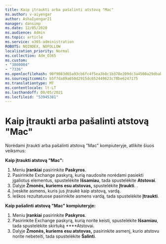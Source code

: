 ```yaml
---
title: Kaip įtraukti arba pašalinti atstovą "Mac"
ms.author: v-aiyengar
author: AshaIyengar21
manager: dansimp
ms.date: 12/05/2020
ms.audience: Admin
ms.topic: article
ms.service: o365-administration
ROBOTS: NOINDEX, NOFOLLOW
localization_priority: Normal
ms.collection: Adm_O365
ms.custom:
- "3800004"
- "7336"
ms.openlocfilehash: 90f9083d65a93cb6fc4f5ea3b8c1b378e209dc3a4500a29dbab04ef958ea93c7
ms.sourcegitcommit: b5f7da89a650d2915dc652449623c78be6247175
ms.translationtype: MT
ms.contentlocale: lt-LT
ms.lasthandoff: 08/05/2021
ms.locfileid: "53945381"
---
```

# <a name="how-to-add-or-remove-a-delegate-in-mac"></a>Kaip įtraukti arba pašalinti atstovą "Mac"

Norėdami įtraukti arba pašalinti atstovą "Mac" kompiuteryje, atlikite šiuos veiksmus:

**Kaip įtraukti atstovą "Mac":**

1. Meniu **Įrankiai** pasirinkite **Paskyros**.
1. Pasirinkite Exchange paskyrą, kurią naudosite norėdami pasiekti įgaliotus elementus, spustelėkite **Išsamiau**, tada spustelėkite **Atstovai**.
1. Dalyje **Žmonės, kuriems esu atstovas,** spustelėkite **Įtraukti**. .
1. Įveskite asmens, kuris jus įtraukė kaip atstovą, vardą.
1. Ieškos rezultatuose pasirinkite asmens vardą, tada spustelėkite **Įtraukti**.
 
**Kaip pašalinti atstovą "Mac" kompiuteryje:**

1. Meniu **Įrankiai** pasirinkite **Paskyros**.
1. Pasirinkite Exchange paskyrą, kurią norite keisti, spustelėkite **Išsamiau**, tada spustelėkite skirtuką ****Atstovai.
1. Dalyje **Žmonės, kuriems esu atstovas,** pasirinkite asmenį, kurio atstovu norite nebeteiti, tada spustelėkite **Šalinti**.
